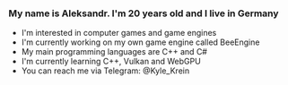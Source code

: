 ### My name is Aleksandr. I'm 20 years old and I live in Germany
- I'm interested in computer games and game engines
- I'm currently working on my own game engine called BeeEngine
- My main programming languages are C++ and C#
- I'm currently learning C++, Vulkan and WebGPU
- You can reach me via Telegram: @Kyle_Krein


<!--
**KyleKrein/KyleKrein** is a ✨ _special_ ✨ repository because its `README.md` (this file) appears on your GitHub profile.

Here are some ideas to get you started:

- 🔭 I’m currently working on ...
- 🌱 I’m currently learning ...
- 👯 I’m looking to collaborate on ...
- 🤔 I’m looking for help with ...
- 💬 Ask me about ...
- 📫 How to reach me: ...
- 😄 Pronouns: ...
- ⚡ Fun fact: ...
-->
